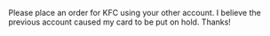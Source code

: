 Please place an order for KFC using your other account. I believe the previous account caused my card to be put on hold. Thanks!